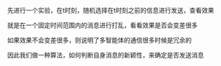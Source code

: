 先进行一个实验，在t时刻，随机选择在t时刻之前的信息进行发送，查看效果

就是在一个固定时间范围内的消息进行打乱，看看效果是否会变差很多

如果效果不会变差很多，则说明了多智能体的通信很多时候是冗余的

因此我们做一种算法，如何判断自身消息的新颖性，来确定是否发送消息

